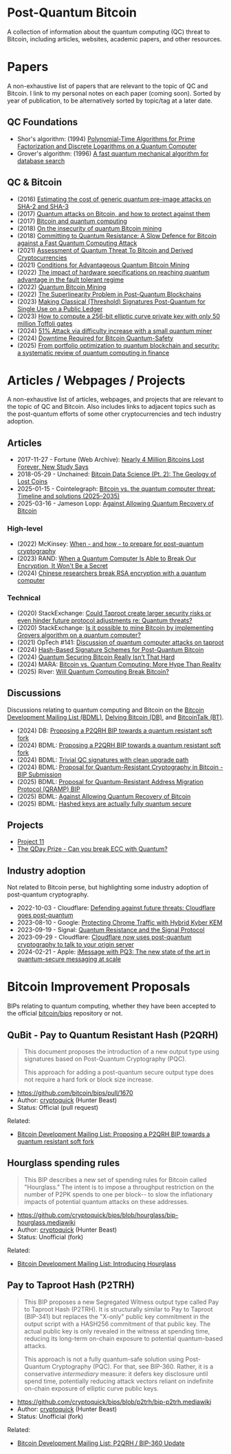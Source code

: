 # Post-Quantum Bitcoin
A collection of information about the quantum computing (QC) threat to Bitcoin, including articles, websites, academic papers, and other resources.

# Papers
A non-exhaustive list of papers that are relevant to the topic of QC and Bitcoin.
I link to my personal notes on each paper (coming soon).
Sorted by year of publication, to be alternatively sorted by topic/tag at a later date.

## QC Foundations
- Shor's algorithm: (1994) [Polynomial-Time Algorithms for Prime Factorization and Discrete Logarithms on a Quantum Computer](https://arxiv.org/abs/quant-ph/9508027v2)
- Grover's algorithm: (1996) [A fast quantum mechanical algorithm for database search](https://arxiv.org/abs/quant-ph/9605043)

## QC & Bitcoin
- (2016) [Estimating the cost of generic quantum pre-image attacks on SHA-2 and SHA-3](https://eprint.iacr.org/2016/992)
- (2017) [Quantum attacks on Bitcoin, and how to protect against them](https://arxiv.org/abs/1710.10377)
- (2017) [Bitcoin and quantum computing](https://arxiv.org/abs/1711.04235)
- (2018) [On the insecurity of quantum Bitcoin mining](https://arxiv.org/abs/1804.08118)
- (2018) [Committing to Quantum Resistance: A Slow Defence for Bitcoin against a Fast Quantum Computing Attack](https://eprint.iacr.org/2018/213)
- (2021) [Assessment of Quantum Threat To Bitcoin and Derived Cryptocurrencies](https://eprint.iacr.org/2021/967)
- (2021) [Conditions for Advantageous Quantum Bitcoin Mining](https://arxiv.org/abs/2110.00878)
- (2022) [The impact of hardware specifications on reaching quantum advantage in the fault tolerant regime](https://pubs.aip.org/avs/aqs/article/4/1/013801/2835275/The-impact-of-hardware-specifications-on-reaching)
- (2022) [Quantum Bitcoin Mining](https://pmc.ncbi.nlm.nih.gov/articles/PMC8946996/)
- (2022) [The Superlinearity Problem in Post-Quantum Blockchains](https://eprint.iacr.org/2022/1423)
- (2023) [Making Classical (Threshold) Signatures Post-Quantum for Single Use on a Public Ledger](https://eprint.iacr.org/2023/420)
- (2023) [How to compute a 256-bit elliptic curve private key with only 50 million Toffoli gates](https://arxiv.org/abs/2306.08585)
- (2024) [51% Attack via difficulty increase with a small quantum miner](https://arxiv.org/abs/2403.08023)
- (2024) [Downtime Required for Bitcoin Quantum-Safety](https://arxiv.org/abs/2410.16965)
- (2025) [From portfolio optimization to quantum blockchain and security: a systematic review of quantum computing in finance](https://jfin-swufe.springeropen.com/articles/10.1186/s40854-025-00751-6)

# Articles / Webpages / Projects
A non-exhaustive list of articles, webpages, and projects that are relevant to the topic of QC and Bitcoin.
Also includes links to adjacent topics such as the post-quantum efforts of some other cryptocurrencies and tech industry adoption.

## Articles
- 2017-11-27 - Fortune (Web Archive): [Nearly 4 Million Bitcoins Lost Forever, New Study Says](https://web.archive.org/web/20220628015523/https://fortune.com/2017/11/25/lost-bitcoins/)
- 2018-05-29 - Unchained: [Bitcoin Data Science (Pt. 2): The Geology of Lost Coins](https://www.unchained.com/blog/geology-of-lost-coins)
- 2025-01-15 - Cointelegraph: [Bitcoin vs. the quantum computer threat: Timeline and solutions (2025–2035)](https://cointelegraph.com/magazine/bitcoin-quantum-computer-threat-timeline-solutions-2024-2035/)
- 2025-03-16 - Jameson Lopp: [Against Allowing Quantum Recovery of Bitcoin](https://blog.lopp.net/against-quantum-recovery-of-bitcoin/)

### High-level
- (2022) McKinsey: [When - and how - to prepare for post-quantum cryptography](https://www.mckinsey.com/capabilities/mckinsey-digital/our-insights/when-and-how-to-prepare-for-post-quantum-cryptography)
- (2023) RAND: [When a Quantum Computer Is Able to Break Our Encryption, It Won't Be a Secret](https://www.rand.org/pubs/commentary/2023/09/when-a-quantum-computer-is-able-to-break-our-encryption.html)
- (2024) [Chinese researchers break RSA encryption with a quantum computer](https://www.csoonline.com/article/3562701/chinese-researchers-break-rsa-encryption-with-a-quantum-computer.html)

### Technical
- (2020) StackExchange: [Could Taproot create larger security risks or even hinder future protocol adjustments re: Quantum threats?](https://bitcoin.stackexchange.com/questions/93047/could-taproot-create-larger-security-risks-or-even-hinder-future-protocol-adjust)
- (2020) StackExchange: [Is it possible to mine Bitcoin by implementing Grovers algorithm on a quantum computer?](https://quantumcomputing.stackexchange.com/questions/9798/is-it-possible-to-mine-bitcoin-by-implementing-grovers-algorithm-on-a-quantum-c/12847#12847)
- (2021) OpTech #141: [Discussion of quantum computer attacks on taproot](https://bitcoinops.org/en/newsletters/2021/03/24/#discussion-of-quantum-computer-attacks-on-taproot)
- (2024) [Hash-Based Signature Schemes for Post-Quantum Bitcoin](https://conduition.io/cryptography/quantum-hbs/)
- (2024) [Quantum Securing Bitcoin Really Isn’t That Hard](https://blog.coinshares.com/quantum-securing-bitcoin-really-isnt-that-hard-250d16157cb9)
- (2024) MARA: [Bitcoin vs. Quantum Computing: More Hype Than Reality](https://www.mara.com/posts/bitcoin-vs-quantum-computing-more-hype-than-reality)
- (2025) River: [Will Quantum Computing Break Bitcoin?](https://river.com/learn/will-quantum-computing-break-bitcoin/)

## Discussions
Discussions relating to quantum computing and Bitcoin on the [Bitcoin Development Mailing List (BDML)](https://groups.google.com/g/bitcoindev), [Delving Bitcoin (DB)](https://delvingbitcoin.org/), and [BitcoinTalk (BT)](https://bitcointalk.org/).

- (2024) DB: [Proposing a P2QRH BIP towards a quantum resistant soft fork](https://delvingbitcoin.org/t/proposing-a-p2qrh-bip-towards-a-quantum-resistant-soft-fork/956?u=cryptoquick)
- (2024) BDML: [Proposing a P2QRH BIP towards a quantum resistant soft fork](https://groups.google.com/g/bitcoindev/c/Aee8xKuIC2s)
- (2024) BDML: [Trivial QC signatures with clean upgrade path](https://groups.google.com/g/bitcoindev/c/8O857bRSVV8)
- (2024) BDML: [Proposal for Quantum-Resistant Cryptography in Bitcoin - BIP Submission](https://groups.google.com/g/bitcoindev/c/p8xz08YTvkw)
- (2025) BDML: [Proposal for Quantum-Resistant Address Migration Protocol (QRAMP) BIP](https://groups.google.com/g/bitcoindev/c/8PM6iZCeDMc)
- (2025) BDML: [Against Allowing Quantum Recovery of Bitcoin](https://groups.google.com/g/bitcoindev/c/uUK6py0Yjq0)
- (2025) BDML: [Hashed keys are actually fully quantum secure](https://groups.google.com/g/bitcoindev/c/jr1QO95k6Uc)

## Projects
- [Project 11](https://www.projecteleven.com/)
- [The QDay Prize - Can you break ECC with Quantum?](https://www.qdayprize.org/)

## Industry adoption
Not related to Bitcoin perse, but highlighting some industry adoption of post-quantum cryptography.
- 2022-10-03 - Cloudflare: [Defending against future threats: Cloudflare goes post-quantum](https://blog.cloudflare.com/post-quantum-for-all/)
- 2023-08-10 - Google: [Protecting Chrome Traffic with Hybrid Kyber KEM](https://blog.chromium.org/2023/08/protecting-chrome-traffic-with-hybrid.html)
- 2023-09-19 - Signal: [Quantum Resistance and the Signal Protocol](https://signal.org/blog/pqxdh/)
- 2023-09-29 - Cloudflare: [Cloudflare now uses post-quantum cryptography to talk to your origin server](https://blog.cloudflare.com/post-quantum-to-origins/)
- 2024-02-21 - Apple: [iMessage with PQ3: The new state of the art in quantum-secure messaging at scale](https://security.apple.com/blog/imessage-pq3/)

# Bitcoin Improvement Proposals
BIPs relating to quantum computing, whether they have been accepted to the official [bitcoin/bips](https://github.com/bitcoin/bips) repository or not.

## QuBit - Pay to Quantum Resistant Hash (P2QRH)

> This document proposes the introduction of a new output type using signatures based on Post-Quantum Cryptography (PQC).
>
> This approach for adding a post-quantum secure output type does not require a hard fork or block size increase.

- https://github.com/bitcoin/bips/pull/1670
- Author: [cryptoquick](https://github.com/cryptoquick) (Hunter Beast)
- Status: Official (pull request)

Related:
- [Bitcoin Development Mailing List: Proposing a P2QRH BIP towards a quantum resistant soft fork](https://groups.google.com/g/bitcoindev/c/Aee8xKuIC2s)

## Hourglass spending rules

>This BIP describes a new set of spending rules for Bitcoin called "Hourglass." The intent is to impose a throughput restriction on the number of P2PK spends to one per block-- to slow the inflationary impacts of potential quantum attacks on these addresses.

- https://github.com/cryptoquick/bips/blob/hourglass/bip-hourglass.mediawiki
- Author: [cryptoquick](https://github.com/cryptoquick) (Hunter Beast)
- Status: Unofficial (fork)

Related:
- [Bitcoin Development Mailing List: Introducing Hourglass](https://groups.google.com/g/bitcoindev/c/zmg3U117aNc)

## Pay to Taproot Hash (P2TRH)

> This BIP proposes a new Segregated Witness output type called Pay to Taproot Hash (P2TRH). It is structurally similar to Pay to Taproot (BIP-341) but replaces the "X-only" public key commitment in the output script with a HASH256 commitment of that public key. The actual public key is only revealed in the witness at spending time, reducing its long-term on-chain exposure to potential quantum-based attacks.
>
>This approach is not a fully quantum-safe solution using Post-Quantum Cryptography (PQC). For that, see BIP-360. Rather, it is a conservative _intermediary_ measure: it defers key disclosure until spend time, potentially reducing attack vectors reliant on indefinite on-chain exposure of elliptic curve public keys.

- https://github.com/cryptoquick/bips/blob/p2trh/bip-p2trh.mediawiki
- Author: [cryptoquick](https://github.com/cryptoquick) (Hunter Beast)
- Status: Unofficial (fork)

Related:
- [Bitcoin Development Mailing List: P2QRH / BIP-360 Update](https://groups.google.com/g/bitcoindev/c/oQKezDOc4us)
